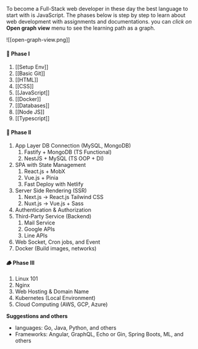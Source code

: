 To become a Full-Stack web developer in these day the best language to start with is JavaScript. The phases below is step by step to learn about web development with assignments and documentations. you can *click on* **Open graph view** menu to see the learning path as a graph.

![[open-graph-view.png]]

#### 🌱 Phase I
1. [[Setup Env]]
2. [[Basic Git]]
3. [[HTML]]
4. [[CSS]]
5. [[JavaScript]]
6. [[Docker]]
7. [[Databases]]
8. [[Node JS]]
9. [[Typescript]]

#### 🌳 Phase II
1. App Layer DB Connection (MySQL, MongoDB)
	1. Fastify + MongoDB (TS Functional)
	2. NestJS + MySQL (TS OOP + DI)
2. SPA with State Management
	1. React.js + MobX
	2. Vue.js + Pinia
	3. Fast Deploy with Netlify
3. Server Side Rendering (SSR)
	1. Next.js -> React.js Tailwind CSS
	2. Nuxt.js -> Vue.js + Sass
4. Authentication & Authorization
5. Third-Party Service (Backend)
	1. Mail Service
	2. Google APIs
	3. Line APIs
6. Web Socket, Cron jobs, and Event
7. Docker (Build images, networks)

#### 🪵 Phase III
1. Linux 101
2. Nginx
3. Web Hosting & Domain Name
4. Kubernetes (Local Environment)
5. Cloud Computing (AWS, GCP, Azure)

**Suggestions and others**
- languages: Go, Java, Python, and others
- Frameworks: Angular, GraphQL, Echo or Gin, Spring Boots, ML, and others